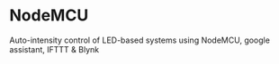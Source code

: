 # NodeMCU
Auto-intensity control of LED-based systems using NodeMCU, google assistant, 
IFTTT & Blynk

